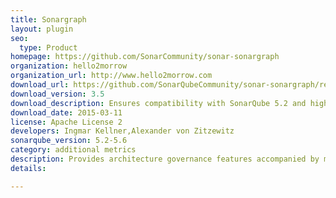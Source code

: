 ```yaml
---
title: Sonargraph
layout: plugin
seo: 
  type: Product
homepage: https://github.com/SonarCommunity/sonar-sonargraph
organization: hello2morrow
organization_url: http://www.hello2morrow.com
download_url: https://github.com/SonarQubeCommunity/sonar-sonargraph/releases/download/sonar-sonargraph-plugin-3.5/sonar-sonargraph-plugin-3.5.jar
download_version: 3.5
download_description: Ensures compatibility with SonarQube 5.2 and higher
download_date: 2015-03-11
license: Apache License 2
developers: Ingmar Kellner,Alexander von Zitzewitz
sonarqube_version: 5.2-5.6
category: additional metrics
description: Provides architecture governance features accompanied by metrics about cyclic dependencies and other structural aspects.
details: 

---
```

